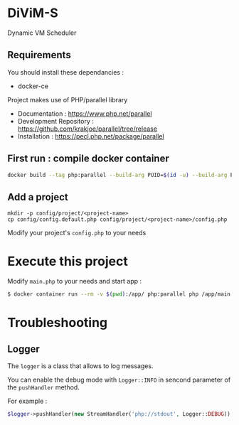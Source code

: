 # DiViM-S
Dynamic VM Scheduler

## Requirements

You should install these dependancies :

- docker-ce

Project makes use of PHP/parallel library
- Documentation : https://www.php.net/parallel
- Development Repository : https://github.com/krakjoe/parallel/tree/release
- Installation : https://pecl.php.net/package/parallel

## First run : compile docker container

```bash
docker build --tag php:parallel --build-arg PUID=$(id -u) --build-arg PGID=$(id -g) --build-arg USER=$(id -un) .
```

## Add a project

```
mkdir -p config/project/<project-name>
cp config/config.default.php config/project/<project-name>/config.php
```

Modify your project's `config.php` to your needs


# Execute this project

Modify `main.php` to your needs and start app :

```bash
$ docker container run --rm -v $(pwd):/app/ php:parallel php /app/main.php
```

# Troubleshooting

## Logger

The `logger` is a class that allows to log messages.

You can enable the debug mode with `Logger::INFO` in sencond parameter of the `pushHandler` method.

For example :

```php
$logger->pushHandler(new StreamHandler('php://stdout', Logger::DEBUG));
```
